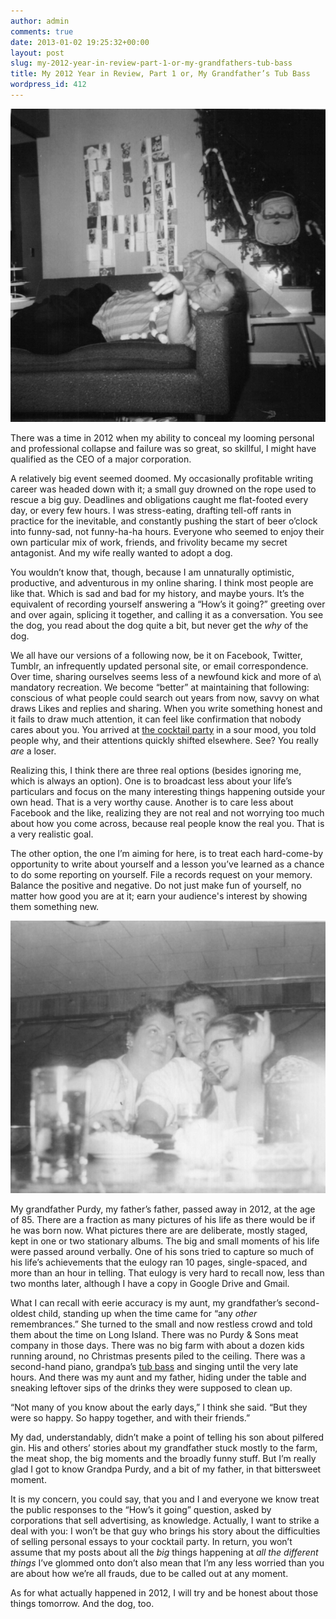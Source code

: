 ```yaml
---
author: admin
comments: true
date: 2013-01-02 19:25:32+00:00
layout: post
slug: my-2012-year-in-review-part-1-or-my-grandfathers-tub-bass
title: My 2012 Year in Review, Part 1 or, My Grandfather’s Tub Bass
wordpress_id: 412
---
```


![dick_purdy_christmas](/assets/uploads/2013/01/dick_purdy_christmas.jpg)



There was a time in 2012 when my ability to conceal my looming personal and professional collapse and failure was so great, so skillful, I might have qualified as the CEO of a major corporation.





A relatively big event seemed doomed. My occasionally profitable writing career was headed down with it; a small guy drowned on the rope used to rescue a big guy. Deadlines and obligations caught me flat-footed every day, or every few hours. I was stress-eating, drafting tell-off rants in practice for the inevitable, and constantly pushing the start of beer o’clock into funny-sad, not funny-ha-ha hours. Everyone who seemed to enjoy their own particular mix of work, friends, and frivolity became my secret antagonist. And my wife really wanted to adopt a dog.

<!-- more -->



You wouldn’t know that, though, because I am unnaturally optimistic, productive, and adventurous in my online sharing. I think most people are like that. Which is sad and bad for my history, and maybe yours. It’s the equivalent of recording yourself answering a “How’s it going?” greeting over and over again, splicing it together, and calling it as a conversation. You see the dog, you read about the dog quite a bit, but never get the _why_ of the dog.





We all have our versions of a following now, be it on Facebook, Twitter, Tumblr, an infrequently updated personal site, or email correspondence. Over time, sharing ourselves seems less of a newfound kick and more of a\ mandatory recreation. We become “better” at maintaining that following: conscious of what people could search out years from now, savvy on what draws Likes and replies and sharing. When you write something honest and it fails to draw much attention, it can feel like confirmation that nobody cares about you. You arrived at [the cocktail party](http://5by5.tv/inbeta/30) in a sour mood, you told people why, and their attentions quickly shifted elsewhere. See? You really _are_ a loser.





Realizing this, I think there are three real options (besides ignoring me, which is always an option). One is to broadcast less about your life’s particulars and focus on the many interesting things happening outside your own head. That is a very worthy cause. Another is to care less about Facebook and the like, realizing they are not real and not worrying too much about how you come across, because real people know the real you. That is a very realistic goal.





The other option, the one I’m aiming for here, is to treat each hard-come-by opportunity to write about yourself and a lesson you’ve learned as a chance to do some reporting on yourself. File a records request on your memory. Balance the positive and negative. Do not just make fun of yourself, no matter how good you are at it; earn your audience's interest by showing them something new.



![dpurdy_and_ladies_600](/assets/uploads/2013/01/dpurdy_and_ladies_600.jpg)



My grandfather Purdy, my father’s father, passed away in 2012, at the age of 85. There are a fraction as many pictures of his life as there would be if he was born now. What pictures there are are deliberate, mostly staged, kept in one or two stationary albums. The big and small moments of his life were passed around verbally. One of his sons tried to capture so much of his life’s achievements that the eulogy ran 10 pages, single-spaced, and more than an hour in telling. That eulogy is very hard to recall now, less than two months later, although I have a copy in Google Drive and Gmail.





What I can recall with eerie accuracy is my aunt, my grandfather’s second-oldest child, standing up when the time came for “any _other_ remembrances.” She turned to the small and now restless crowd and told them about the time on Long Island. There was no Purdy & Sons meat company in those days. There was no big farm with about a dozen kids running around, no Christmas presents piled to the ceiling. There was a second-hand piano, grandpa’s [tub bass](https://en.wikipedia.org/wiki/Washtub_bass) and singing until the very late hours. And there was my aunt and my father, hiding under the table and sneaking leftover sips of the drinks they were supposed to clean up.





“Not many of you know about the early days,” I think she said. “But they were so happy. So happy together, and with their friends.”





My dad, understandably, didn’t make a point of telling his son about pilfered gin. His and others’ stories about my grandfather stuck mostly to the farm, the meat shop, the big moments and the broadly funny stuff. But I’m really glad I got to know Grandpa Purdy, and a bit of my father, in that bittersweet moment.





It is my concern, you could say, that you and I and everyone we know treat the public responses to the “How’s it going” question, asked by corporations that sell advertising, as knowledge. Actually, I want to strike a deal with you: I won’t be that guy who brings his story about the difficulties of selling personal essays to your cocktail party. In return, you won’t assume that my posts about all the _big_ things happening at _all the different things_ I’ve glommed onto don’t also mean that I’m any less worried than you are about how we’re all frauds, due to be called out at any moment.





As for what actually happened in 2012, I will try and be honest about those things tomorrow. And the dog, too.

